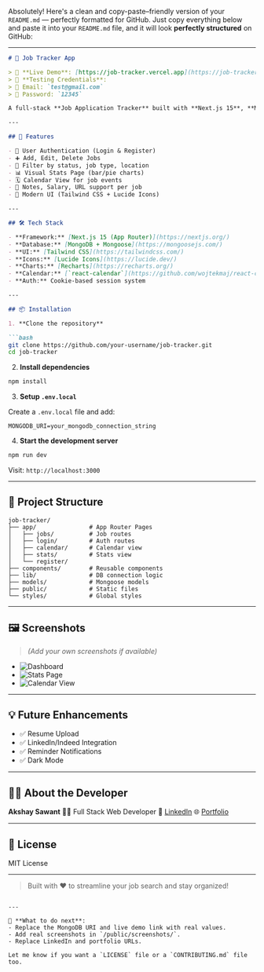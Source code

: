 Absolutely! Here's a clean and copy-paste–friendly version of your `README.md` — perfectly formatted for GitHub. Just copy everything below and paste it into your `README.md` file, and it will look **perfectly structured** on GitHub:

---

````markdown
# 🧠 Job Tracker App

> 🎯 **Live Demo**: [https://job-tracker.vercel.app](https://job-tracker.vercel.app)  
> 🧪 **Testing Credentials**:  
> 📧 Email: `test@gmail.com`  
> 🔐 Password: `12345`

A full-stack **Job Application Tracker** built with **Next.js 15**, **MongoDB**, and **Tailwind CSS**. Easily manage and visualize your job applications with features like filtering, a detailed dashboard, calendar view, and status-based statistics.

---

## 🚀 Features

- 🔐 User Authentication (Login & Register)
- ➕ Add, Edit, Delete Jobs
- 🎯 Filter by status, job type, location
- 📊 Visual Stats Page (bar/pie charts)
- 🗓️ Calendar View for job events
- 📝 Notes, Salary, URL support per job
- 🌈 Modern UI (Tailwind CSS + Lucide Icons)

---

## 🛠️ Tech Stack

- **Framework:** [Next.js 15 (App Router)](https://nextjs.org/)
- **Database:** [MongoDB + Mongoose](https://mongoosejs.com/)
- **UI:** [Tailwind CSS](https://tailwindcss.com/)
- **Icons:** [Lucide Icons](https://lucide.dev/)
- **Charts:** [Recharts](https://recharts.org/)
- **Calendar:** [`react-calendar`](https://github.com/wojtekmaj/react-calendar)
- **Auth:** Cookie-based session system

---

## 📦 Installation

1. **Clone the repository**

```bash
git clone https://github.com/your-username/job-tracker.git
cd job-tracker
````

2. **Install dependencies**

```bash
npm install
```

3. **Setup `.env.local`**

Create a `.env.local` file and add:

```env
MONGODB_URI=your_mongodb_connection_string
```

4. **Start the development server**

```bash
npm run dev
```

Visit: `http://localhost:3000`

---

## 📁 Project Structure

```
job-tracker/
├── app/               # App Router Pages
│   ├── jobs/          # Job routes
│   ├── login/         # Auth routes
│   ├── calendar/      # Calendar view
│   ├── stats/         # Stats view
│   └── register/
├── components/        # Reusable components
├── lib/               # DB connection logic
├── models/            # Mongoose models
├── public/            # Static files
└── styles/            # Global styles
```

---

## 🖼️ Screenshots

> *(Add your own screenshots if available)*

* ![Dashboard](./public/screenshots/dashboard.png)
* ![Stats Page](./public/screenshots/stats.png)
* ![Calendar View](./public/screenshots/calendar.png)

---

## 💡 Future Enhancements

* ✅ Resume Upload
* ✅ LinkedIn/Indeed Integration
* ✅ Reminder Notifications
* ✅ Dark Mode

---

## 🙋‍♂️ About the Developer

**Akshay Sawant**
🧑‍💻 Full Stack Web Developer
🔗 [LinkedIn](https://www.linkedin.com/in/your-link)
🌐 [Portfolio](https://yourportfolio.com)

---

## 📄 License

MIT License

---

> Built with ❤️ to streamline your job search and stay organized!

```

---

📌 **What to do next**:
- Replace the MongoDB URI and live demo link with real values.
- Add real screenshots in `/public/screenshots/`.
- Replace LinkedIn and portfolio URLs.

Let me know if you want a `LICENSE` file or a `CONTRIBUTING.md` file too.
```
